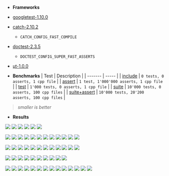 * **Frameworks**

* [googletest-1.10.0](https://github.com/google/googletest/releases/tag/release-1.10.0)
* [catch-2.10.2](https://github.com/catchorg/Catch2/releases/download/v2.10.2/catch.hpp)
  * `CATCH_CONFIG_FAST_COMPILE`
* [doctest-2.3.5](https://github.com/onqtam/doctest/blob/master/doctest/doctest.h)
  * `DOCTEST_CONFIG_SUPER_FAST_ASSERTS`
* [μt-1.0.0](https://github.com/boost-experimental/ut/blob/master/include/boost/ut.hpp)

* **Benchmarks**
| Test    | Description |
| ------- | ----- |
| [include](https://github.com/cpp-testing/ut-benchmark)        | `0 tests, 0 asserts, 1 cpp file`              |
| [assert](https://github.com/cpp-testing/ut-benchmark)         | `1 test, 1'000'000 asserts, 1 cpp file`       |
| [test](https://github.com/cpp-testing/ut-benchmark)           | `1'000 tests, 0 asserts, 1 cpp file`          |
| [suite](https://github.com/cpp-testing/ut-benchmark)          | `10'000 tests, 0 asserts, 100 cpp files`      |
| [suite+assert](https://github.com/cpp-testing/ut-benchmark)   | `10'000 tests, 20'200 asserts, 100 cpp files` |

> *smaller is better*

* **Results**

![](results/Compilation_include_clang9.debug.png)
![](results/Compilation_include_clang9.O2.png)
![](results/Compilation_include_clang9.png)
![](results/Compilation_include_gcc9.debug.png)
![](results/Compilation_include_gcc9.O2.png)
![](results/Compilation_include_gcc9.png)

![](results/Compilation_assert_clang9.debug.png)
![](results/Compilation_assert_clang9.O2.png)
![](results/Compilation_assert_clang9.png)
![](results/Compilation_assert_gcc9.debug.png)
![](results/Compilation_assert_gcc9.O2.png)
![](results/Compilation_assert_gcc9.png)
![](results/Execution_assert_clang9.debug.png)
![](results/Execution_assert_clang9.O2.png)
![](results/Execution_assert_clang9.png)
![](results/Execution_assert_gcc9.debug.png)
![](results/Execution_assert_gcc9.O2.png)
![](results/Execution_assert_gcc9.png)

![](results/Compilation_test_clang9.debug.png)
![](results/Compilation_test_clang9.O2.png)
![](results/Compilation_test_clang9.png)
![](results/Compilation_test_gcc9.debug.png)
![](results/Compilation_test_gcc9.O2.png)
![](results/Compilation_test_gcc9.png)
![](results/Execution_test_clang9.debug.png)
![](results/Execution_test_clang9.O2.png)
![](results/Execution_test_clang9.png)
![](results/Execution_test_gcc9.debug.png)
![](results/Execution_test_gcc9.O2.png)
![](results/Execution_test_gcc9.png)

![](results/Compilation_suite_clang9.debug.png)
![](results/Compilation_suite_clang9.O2.png)
![](results/Compilation_suite_clang9.png)
![](results/Compilation_suite_gcc9.debug.png)
![](results/Compilation_suite_gcc9.O2.png)
![](results/Compilation_suite_gcc9.png)
![](results/Execution_suite_clang9.png)
![](results/Execution_suite_gcc9.debug.png)
![](results/Execution_suite_gcc9.O2.png)
![](results/Execution_suite_gcc9.png)

![](results/Compilation_suite+assert_clang9.debug.png)
![](results/Compilation_suite+assert_clang9.O2.png)
![](results/Compilation_suite+assert_clang9.png)
![](results/Compilation_suite+assert_gcc9.debug.png)
![](results/Compilation_suite+assert_gcc9.O2.png)
![](results/Compilation_suite+assert_gcc9.png)
![](results/Execution_suite+assert_clang9.debug.png)
![](results/Execution_suite+assert_clang9.O2.png)
![](results/Execution_suite+assert_clang9.png)
![](results/Execution_suite+assert_gcc9.debug.png)
![](results/Execution_suite+assert_gcc9.O2.png)
![](results/Execution_suite+assert_gcc9.png)
![](results/Execution_suite_clang9.debug.png)
![](results/Execution_suite_clang9.O2.png)
